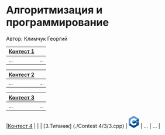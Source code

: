 # Алгоритмизация и программирование

Автор: Климчук Георгий

|[Контест 1](https://contest.yandex.ru/contest/52142/problems/) |  |
| --- | :-: |
| ... | ... |

|[Контест 2](https://contest.yandex.ru/contest/52676/problems/) |  |
| --- | :-: |
| ... | ... |


|[Контест 3](https://contest.yandex.ru/contest/53504/problems/) |  |
| --- | :-: |
| ... | ... |


|[Контест 4](https://contest.yandex.ru/contest/54625/problems/) |  |
| [3.Титаник] (./Contest 4/3/3.cpp) | ![](./img/cpp.png)
| ... | ... |

